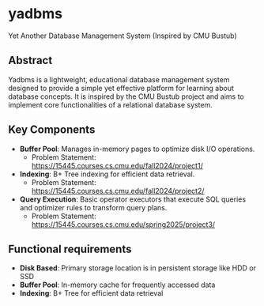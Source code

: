 # yadbms
Yet Another Database Management System (Inspired by CMU Bustub)

## Abstract

Yadbms is a lightweight, educational database management system designed to provide a simple yet effective platform for
learning about database concepts. It is inspired by the CMU Bustub project and aims to implement core functionalities of
a relational database system.

## Key Components

- **Buffer Pool**: Manages in-memory pages to optimize disk I/O
  operations. 
  - Problem Statement: https://15445.courses.cs.cmu.edu/fall2024/project1/
- **Indexing**: B+ Tree indexing for efficient data retrieval.
  - Problem Statement: https://15445.courses.cs.cmu.edu/fall2024/project2/
- **Query Execution**: Basic operator executors that execute SQL queries and optimizer rules to
  transform query plans.
  - Problem Statement: https://15445.courses.cs.cmu.edu/spring2025/project3/

## Functional requirements

- **Disk Based**: Primary storage location is in persistent storage like HDD or SSD
- **Buffer Pool**: In-memory cache for frequently accessed data
- **Indexing**: B+ Tree for efficient data retrieval
